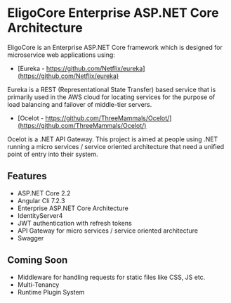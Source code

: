 # EligoCore Enterprise ASP.NET Core Architecture

EligoCore is an Enterprise ASP.NET Core framework which is designed for microservice web applications using: 

* [Eureka - https://github.com/Netflix/eureka](https://github.com/Netflix/eureka)

Eureka is a REST (Representational State Transfer) based service that is primarily used in the AWS cloud for locating services for the purpose of load balancing and failover of middle-tier servers.

* [Ocelot - https://github.com/ThreeMammals/Ocelot/](https://github.com/ThreeMammals/Ocelot/)

Ocelot is a .NET API Gateway. This project is aimed at people using .NET running a micro services / service oriented architecture that need a unified point of entry into their system.

## Features
* ASP.NET Core 2.2
* Angular Cli 7.2.3
* Enterprise ASP.NET Core Architecture
* IdentityServer4
* JWT authentication with refresh tokens
* API Gateway for micro services / service oriented architecture
* Swagger

## Coming Soon
* Middleware for handling requests for static files like CSS, JS etc. 
* Multi-Tenancy
* Runtime Plugin System
